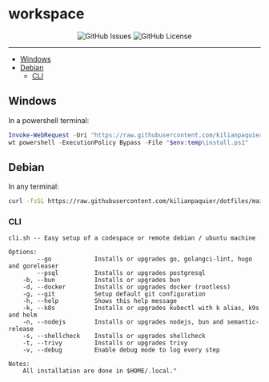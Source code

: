 <!-- This file is safe to edit. Once it exists it will not be overwritten. -->

# workspace <!-- omit in toc -->

<p align="center">
  <img alt="GitHub Issues" src="https://img.shields.io/github/issues-raw/kilianpaquier/dotfiles?style=for-the-badge">
  <img alt="GitHub License" src="https://img.shields.io/github/license/kilianpaquier/dotfiles?style=for-the-badge">
</p>

---

- [Windows](#windows)
- [Debian](#debian)
  - [CLI](#cli)

## Windows

In a powershell terminal:

```ps1
Invoke-WebRequest -Uri "https://raw.githubusercontent.com/kilianpaquier/dotfiles/main/install.ps1" -OutFile "$env:temp\install.ps1"
wt powershell -ExecutionPolicy Bypass -File "$env:temp\install.ps1"
```

## Debian

In any terminal:

```sh
curl -fsSL https://raw.githubusercontent.com/kilianpaquier/dotfiles/main/install.sh | bash
```

### CLI

```
cli.sh -- Easy setup of a codespace or remote debian / ubuntu machine

Options:
        --go            Installs or upgrades go, golangci-lint, hugo and goreleaser
        --psql          Installs or upgrades postgresql
    -b, --bun           Installs or upgrades bun
    -d, --docker        Installs or upgrades docker (rootless)
    -g, --git           Setup default git configuration
    -h, --help          Shows this help message
    -k, --k8s           Installs or upgrades kubectl with k alias, k9s and helm
    -n, --nodejs        Installs or upgrades nodejs, bun and semantic-release
    -s, --shellcheck    Installs or upgrades shellcheck
    -t, --trivy         Installs or upgrades trivy
    -v, --debug         Enable debug mode to log every step

Notes:
    All installation are done in $HOME/.local."
```
